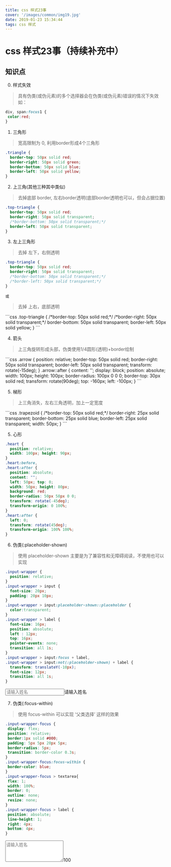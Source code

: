 ```yaml
---
title: css 样式23事
cover: '/images/common/img19.jpg'
date: 2019-01-23 15:34:44
tags: css 样式
---
```

<link rel="stylesheet" type="text/css" href="/css/19/index.css">

# css 样式23事（持续补充中）

## 知识点

0. 样式失效

> 具有伪类(或伪元素)的多个选择器会在伪类(或伪元素)错误的情况下失效
如：
 ```css
div, span:focus1 {
  color:red;
}
 ```

1. 三角形

> 宽高限制为 0, 利用border形成4个三角形

<div class="common triangle"></div>

```css
.triangle {
  border-top: 50px solid red;
  border-right: 50px solid green;
  border-bottom: 50px solid blue;
  border-left: 50px solid yellow;
}
```

2. 上三角(其他三种其中类似)

> 去掉底部 border, 左右border透明(底部border透明也可以，但会占据位置)

<div class="common top-triangle"></div>

```css
.top-triangle {
  border-top: 50px solid red;
  border-right: 50px solid transparent;
  /*border-bottom: 50px solid transparent;*/
  border-left: 50px solid transparent;
}
```

3. 左上三角形

> 去掉 左下，右侧透明

<div class="common left-top-triangle1"></div>

```css
.top-triangle {
  border-top: 50px solid red;
  border-right: 50px solid transparent;
  /*border-bottom: 50px solid transparent;*/
  /*border-left: 50px solid transparent;*/
}
```

`或`

> 去掉 上右，底部透明

<div class="common left-top-triangle2"></div>
```css
.top-triangle {
  /*border-top: 50px solid red;*/
  /*border-right: 50px solid transparent;*/
  border-bottom: 50px solid transparent;
  border-left: 50px solid yellow;
}
```

4. 箭头

> 上三角旋转形成头部，伪类使用1/4圆形(透明)+border绘制

<div class="common arrow"></div>
```css
.arrow {
  position: relative;
  border-top: 50px solid red;
  border-right: 50px solid transparent;
  border-left: 50px solid transparent;
  transform: rotate(-15deg);
}
.arrow::after {
  content: '';
  display: block;
  position: absolute;
  width: 100px;
  height: 100px;
  border-radius: 100px 0 0 0;
  border-top: 30px solid red;
  transform: rotate(90deg);
  top: -160px;
  left: -100px;
}
```

5. 梯形

> 上三角消失，左右三角透明，加上一定宽度

<div class="common trapezoid"></div>
```css
.trapezoid {
  /*border-top: 50px solid red;*/
  border-right: 25px solid transparent;
  border-bottom: 25px solid blue;
  border-left: 25px solid transparent;
  width: 50px;
}
```

5. 心形

<div class="common heart"></div>

```css
.heart {
  position: relative;
  width: 100px; height: 90px;
}
.heart:before,
.heart:after {
  position: absolute;
  content: "";
  left: 50px; top: 0;
  width: 50px; height: 80px;
  background: red;
  border-radius: 50px 50px 0 0;
  transform: rotate(-45deg);
  transform-origin: 0 100%;
}
.heart:after {
  left: 0;
  transform: rotate(45deg);
  transform-origin: 100% 100%;
}
```

6. 伪类(:placeholder-shown)

> 使用 placeholder-shown 主要是为了兼容性和无障碍阅读，不使用也可以实现

```css
.input-wrapper {
  position: relative;
}
.input-wrapper > input {
  font-size: 20px;
  padding: 20px 10px;
}
.input-wrapper > input:placeholder-shown::placeholder {
  color:transparent;
}
.input-wrapper > label {
  font-size: 16px;
  position: absolute;
  left : 12px;
  top: 16px;
  pointer-events: none;
  transition: all 1s;
}
.input-wrapper > input:focus + label,
.input-wrapper > input:not(:placeholder-shown) + label {
  transform: translateY(-10px);
  font-size: 12px;
  transition: all 1s;
}
```
<div class="input-wrapper"><input type="text" placeholder="请输入姓名"><label>请输入姓名</label></div>

7. 伪类(:focus-within)

> 使用 focus-within 可以实现 ‘父类选择’ 这样的效果

 ```css
.input-wrapper-focus {
  display: flex;
  position: relative;
  border:1px solid #000;
  padding: 5px 5px 20px 5px;
  border-radius: 5px;
  transition: border-color 0.3s;
}
.input-wrapper-focus:focus-within {
  border-color: blue;
}
.input-wrapper-focus > textarea{
  flex: 1;
  width: 100%;
  border: 0;
  outline: none;
  resize: none;
}
.input-wrapper-focus > label {
  position: absolute;
  line-height: 1;
  right: 4px;
  bottom: 4px;
}
```
<div class="input-wrapper-focus"><textarea type="text" rows="4" placeholder="请输入姓名"></textarea><label>100</label></div>


